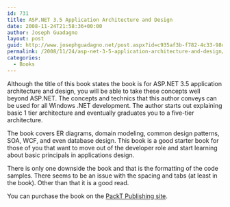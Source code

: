 ```yaml
---
id: 731
title: ASP.NET 3.5 Application Architecture and Design
date: 2008-11-24T21:58:36+00:00
author: Joseph Guadagno
layout: post
guid: http://www.josephguadagno.net/post.aspx?id=c935af3b-f782-4c33-98cd-a8694ad8a23f
permalink: /2008/11/24/asp-net-3-5-application-architecture-and-design/
categories:
  - Books
---
```

Although the title of this book states the book is for ASP.NET 3.5 application architecture and design, you will be able to take these concepts well beyond ASP.NET.  The concepts and technics that this author conveys can be used for all Windows .NET development.  The author starts out explaining basic 1 tier architecture and eventually graduates you to a five-tier architecture.

The book covers ER diagrams, domain modeling, common design patterns, SOA, WCF, and even database design.  This book is a good starter book for those of you that want to move out of the developer role and start learning about basic principals in applications design.

There is only one downside the book and that is the formatting of the code samples.  There seems to be an issue with the spacing and tabs (at least in the book).  Other than that it is a good read.

You can purchase the book on the [PackT Publishing site](http://www.packtpub.com/application-architecture-and-design-for-asp-.net-3.5/book/mid/261108nprnz1).